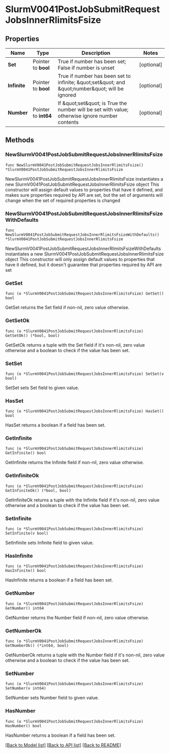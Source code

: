 # SlurmV0041PostJobSubmitRequestJobsInnerRlimitsFsize

## Properties

Name | Type | Description | Notes
------------ | ------------- | ------------- | -------------
**Set** | Pointer to **bool** | True if number has been set; False if number is unset | [optional] 
**Infinite** | Pointer to **bool** | True if number has been set to infinite; \&quot;set\&quot; and \&quot;number\&quot; will be ignored | [optional] 
**Number** | Pointer to **int64** | If \&quot;set\&quot; is True the number will be set with value; otherwise ignore number contents | [optional] 

## Methods

### NewSlurmV0041PostJobSubmitRequestJobsInnerRlimitsFsize

`func NewSlurmV0041PostJobSubmitRequestJobsInnerRlimitsFsize() *SlurmV0041PostJobSubmitRequestJobsInnerRlimitsFsize`

NewSlurmV0041PostJobSubmitRequestJobsInnerRlimitsFsize instantiates a new SlurmV0041PostJobSubmitRequestJobsInnerRlimitsFsize object
This constructor will assign default values to properties that have it defined,
and makes sure properties required by API are set, but the set of arguments
will change when the set of required properties is changed

### NewSlurmV0041PostJobSubmitRequestJobsInnerRlimitsFsizeWithDefaults

`func NewSlurmV0041PostJobSubmitRequestJobsInnerRlimitsFsizeWithDefaults() *SlurmV0041PostJobSubmitRequestJobsInnerRlimitsFsize`

NewSlurmV0041PostJobSubmitRequestJobsInnerRlimitsFsizeWithDefaults instantiates a new SlurmV0041PostJobSubmitRequestJobsInnerRlimitsFsize object
This constructor will only assign default values to properties that have it defined,
but it doesn't guarantee that properties required by API are set

### GetSet

`func (o *SlurmV0041PostJobSubmitRequestJobsInnerRlimitsFsize) GetSet() bool`

GetSet returns the Set field if non-nil, zero value otherwise.

### GetSetOk

`func (o *SlurmV0041PostJobSubmitRequestJobsInnerRlimitsFsize) GetSetOk() (*bool, bool)`

GetSetOk returns a tuple with the Set field if it's non-nil, zero value otherwise
and a boolean to check if the value has been set.

### SetSet

`func (o *SlurmV0041PostJobSubmitRequestJobsInnerRlimitsFsize) SetSet(v bool)`

SetSet sets Set field to given value.

### HasSet

`func (o *SlurmV0041PostJobSubmitRequestJobsInnerRlimitsFsize) HasSet() bool`

HasSet returns a boolean if a field has been set.

### GetInfinite

`func (o *SlurmV0041PostJobSubmitRequestJobsInnerRlimitsFsize) GetInfinite() bool`

GetInfinite returns the Infinite field if non-nil, zero value otherwise.

### GetInfiniteOk

`func (o *SlurmV0041PostJobSubmitRequestJobsInnerRlimitsFsize) GetInfiniteOk() (*bool, bool)`

GetInfiniteOk returns a tuple with the Infinite field if it's non-nil, zero value otherwise
and a boolean to check if the value has been set.

### SetInfinite

`func (o *SlurmV0041PostJobSubmitRequestJobsInnerRlimitsFsize) SetInfinite(v bool)`

SetInfinite sets Infinite field to given value.

### HasInfinite

`func (o *SlurmV0041PostJobSubmitRequestJobsInnerRlimitsFsize) HasInfinite() bool`

HasInfinite returns a boolean if a field has been set.

### GetNumber

`func (o *SlurmV0041PostJobSubmitRequestJobsInnerRlimitsFsize) GetNumber() int64`

GetNumber returns the Number field if non-nil, zero value otherwise.

### GetNumberOk

`func (o *SlurmV0041PostJobSubmitRequestJobsInnerRlimitsFsize) GetNumberOk() (*int64, bool)`

GetNumberOk returns a tuple with the Number field if it's non-nil, zero value otherwise
and a boolean to check if the value has been set.

### SetNumber

`func (o *SlurmV0041PostJobSubmitRequestJobsInnerRlimitsFsize) SetNumber(v int64)`

SetNumber sets Number field to given value.

### HasNumber

`func (o *SlurmV0041PostJobSubmitRequestJobsInnerRlimitsFsize) HasNumber() bool`

HasNumber returns a boolean if a field has been set.


[[Back to Model list]](../README.md#documentation-for-models) [[Back to API list]](../README.md#documentation-for-api-endpoints) [[Back to README]](../README.md)


